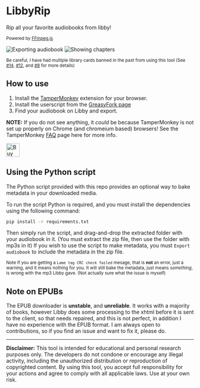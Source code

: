 # LibbyRip

Rip all your favorite audiobooks from libby! 

<sup> Powered by [FFmpeg.js](https://github.com/PsychedelicPalimpsest/FFmpeg-js) </sup>

![Exporting audiobook](imgs/export.png)
![Showing chapters](imgs/chapters.png)

<sup>Be careful, I have had multiple library cards banned in the past from using this tool (See [#14](https://github.com/PsychedelicPalimpsest/LibbyRip/issues/14), [#12](https://github.com/PsychedelicPalimpsest/LibbyRip/issues/12), and [#8](https://github.com/PsychedelicPalimpsest/LibbyRip/issues/8) for more details) </sup>

## How to use

1. Install the [TamperMonkey](https://www.tampermonkey.net/) extension for your browser.
2. Install the userscript from the [GreasyFork page](https://greasyfork.org/en/scripts/498782-libregrab)
3. Find your audiobook on Libby and export.

**NOTE:** If you do not see anything, it _could_ be because TamperMonkey is not set up properly on Chrome (and chromeium based) browsers! See the TamperMonkey [FAQ](https://www.tampermonkey.net/faq.php#Q209) page here for more info.

<a href='https://ko-fi.com/V7V81BFLAH' target='_blank'><img height='36' style='border:0px;height:36px;' src='https://storage.ko-fi.com/cdn/kofi6.png?v=6' border='0' alt='Buy Me a Coffee at ko-fi.com' /></a>
 
## Using the Python script

The Python script provided with this repo provides an optional way to bake metadata in your downloaded media.

To run the script Python is required, and you must install the dependencies using the following command:
```bash
pip install -r requirements.txt
```
Then simply run the script, and drag-and-drop the extracted folder with your audiobook in it. (You must extract the zip file, then use the folder with mp3s in it)
If you wish to use the script to make metadata, you must `Export audiobook` to include the metadata in the zip file.

<sup>Note If you are getting a `Lame tag CRC check failed` mesage, that is **not** an error, just a warning, and it means nothing for you. It will still bake the metadata, just means _something_, is wrong with the mp3 Libby gave. (Not actually sure what the issue is myself)</sup>

## Note on EPUBs
The EPUB downloader is **unstable**, and **unreliable**. It works with a majority of books, however Libby does some processing to the xhtml before it is sent to the client, so that needs repaired, and this is not perfect, in addition I have no experience with the EPUB format. I am always open to contributions, so if you find an issue and want to fix it, please do. 


<hr>



**Disclaimer:** This tool is intended for educational and personal research purposes only. The developers do not condone or encourage any illegal activity, including the unauthorized distribution or reproduction of copyrighted content. By using this tool, you accept full responsibility for your actions and agree to comply with all applicable laws. Use at your own risk.
